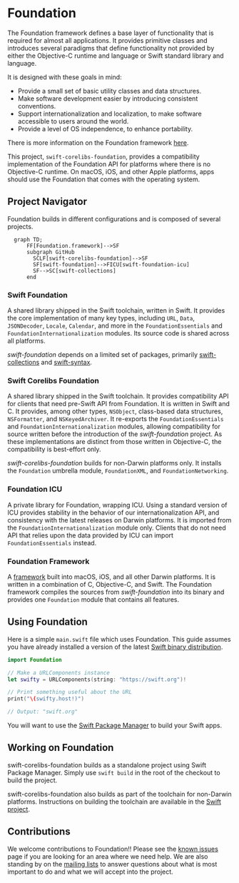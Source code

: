 # Foundation

The Foundation framework defines a base layer of functionality that is required for almost all applications. It provides primitive classes and introduces several paradigms that define functionality not provided by either the Objective-C runtime and language or Swift standard library and language.

It is designed with these goals in mind:

* Provide a small set of basic utility classes and data structures.
* Make software development easier by introducing consistent conventions.
* Support internationalization and localization, to make software accessible to users around the world.
* Provide a level of OS independence, to enhance portability.

There is more information on the Foundation framework [here](https://developer.apple.com/library/mac/documentation/Cocoa/Reference/Foundation/ObjC_classic/).

This project, `swift-corelibs-foundation`, provides a compatibility implementation of the Foundation API for platforms where there is no Objective-C runtime. On macOS, iOS, and other Apple platforms, apps should use the Foundation that comes with the operating system.

## Project Navigator

Foundation builds in different configurations and is composed of several projects.

```mermaid
  graph TD;
      FF[Foundation.framework]-->SF
      subgraph GitHub
        SCLF[swift-corelibs-foundation]-->SF
        SF[swift-foundation]-->FICU[swift-foundation-icu]
        SF-->SC[swift-collections]
      end   
```

### Swift Foundation

A shared library shipped in the Swift toolchain, written in Swift. It provides the core implementation of many key types, including `URL`, `Data`, `JSONDecoder`, `Locale`, `Calendar`, and more in the `FoundationEssentials` and `FoundationInternationalization` modules. Its source code is shared across all platforms.

_swift-foundation_ depends on a limited set of packages, primarily [swift-collections](http://github.com/apple/swift-collections) and [swift-syntax](http://github.com/apple/swift-syntax).

### Swift Corelibs Foundation

A shared library shipped in the Swift toolchain. It provides compatibility API for clients that need pre-Swift API from Foundation. It is written in Swift and C. It provides, among other types, `NSObject`, class-based data structures, `NSFormatter`, and `NSKeyedArchiver`. It re-exports the `FoundationEssentials` and `FoundationInternationalization` modules, allowing compatibility for source written before the introduction of the _swift-foundation_ project. As these implementations are distinct from those written in Objective-C, the compatibility is best-effort only.

_swift-corelibs-foundation_ builds for non-Darwin platforms only. It installs the `Foundation` umbrella module, `FoundationXML`, and `FoundationNetworking`.

### Foundation ICU

A private library for Foundation, wrapping ICU. Using a standard version of ICU provides stability in the behavior of our internationalization API, and consistency with the latest releases on Darwin platforms. It is imported from the `FoundationInternationalization` module only. Clients that do not need API that relies upon the data provided by ICU can import `FoundationEssentials` instead.

### Foundation Framework

A [framework](https://developer.apple.com/library/archive/documentation/MacOSX/Conceptual/BPFrameworks/Frameworks.html) built into macOS, iOS, and all other Darwin platforms. It is written in a combination of C, Objective-C, and Swift. The Foundation framework compiles the sources from _swift-foundation_ into its binary and provides one `Foundation` module that contains all features.


## Using Foundation

Here is a simple `main.swift` file which uses Foundation. This guide assumes you have already installed a version of the latest [Swift binary distribution](https://swift.org/download/#latest-development-snapshots).

```swift
import Foundation

// Make a URLComponents instance
let swifty = URLComponents(string: "https://swift.org")!

// Print something useful about the URL
print("\(swifty.host!)")

// Output: "swift.org"
```

You will want to use the [Swift Package Manager](https://swift.org/package-manager/) to build your Swift apps.

## Working on Foundation

swift-corelibs-foundation builds as a standalone project using Swift Package Manager. Simply use `swift build` in the root of the checkout to build the project.

swift-corelibs-foundation also builds as part of the toolchain for non-Darwin platforms. Instructions on building the toolchain are available in the [Swift project](https://github.com/swiftlang/swift?tab=readme-ov-file#building).

## Contributions

We welcome contributions to Foundation!! Please see the [known issues](Docs/Issues.md) page if you are looking for an area where we need help. We are also standing by on the [mailing lists](https://swift.org/community/#communication) to answer questions about what is most important to do and what we will accept into the project.
